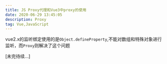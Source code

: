 ```yaml
---
title: JS Proxy代理和Vue3中proxy的使用
date: 2020-06-29 13:45:05
description: Proxy
tag: Vue,JavaScript
---
```


vue2.x的监听绑定使用的是`Object.defineProperty`,不能对数组和特殊对象进行监听，而`Proxy`则解决了这个问题



[未完待续...]